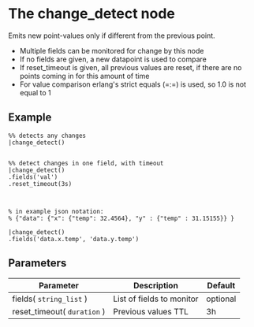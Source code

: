 The change_detect node
=====================

Emits new point-values only if different from the previous point.
 
* Multiple fields can be monitored for change by this node
* If no fields are given, a new datapoint is used to compare
* If reset_timeout is given, all previous values are reset, if there are no points coming in for this amount of time 
* For value comparison erlang's strict equals (=:=) is used, so 1.0 is not equal to 1


Example
-------
```dfs  
%% detects any changes
|change_detect()


%% detect changes in one field, with timeout
|change_detect()
.fields('val')
.reset_timeout(3s)



% in example json notation: 
% {"data": {"x": {"temp": 32.4564}, "y" : {"temp" : 31.15155}} }

|change_detect()
.fields('data.x.temp', 'data.y.temp')
```

Parameters
----------

Parameter     | Description | Default 
--------------|-------------|---------
fields( `string_list` )| List of fields to monitor| optional
reset_timeout( `duration` )| Previous values TTL | 3h 
 